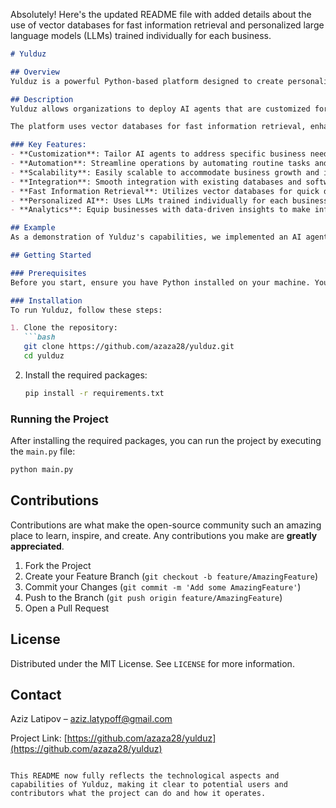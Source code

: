 Absolutely! Here's the updated README file with added details about the use of vector databases for fast information retrieval and personalized large language models (LLMs) trained individually for each business.

```markdown
# Yulduz

## Overview
Yulduz is a powerful Python-based platform designed to create personalized AI agents for businesses across various industries. It enables businesses to enhance customer interactions, automate responses, and gain valuable insights through artificial intelligence tailored to their specific needs.

## Description
Yulduz allows organizations to deploy AI agents that are customized for their specific operational requirements and customer interaction strategies. These agents can integrate seamlessly with existing systems to provide automated services such as customer support, data analysis, and decision support tools. 

The platform uses vector databases for fast information retrieval, enhancing the responsiveness and efficiency of the AI agents. Additionally, Yulduz employs personalized large language models (LLMs) that are specifically trained for each business, ensuring that the AI agents can accurately reflect the business's tone, respond appropriately to industry-specific queries, and provide personalized interactions.

### Key Features:
- **Customization**: Tailor AI agents to address specific business needs and workflows.
- **Automation**: Streamline operations by automating routine tasks and responses.
- **Scalability**: Easily scalable to accommodate business growth and increased demand.
- **Integration**: Smooth integration with existing databases and software systems.
- **Fast Information Retrieval**: Utilizes vector databases for quick data access and response generation.
- **Personalized AI**: Uses LLMs trained individually for each business to ensure relevant and accurate interactions.
- **Analytics**: Equip businesses with data-driven insights to make informed decisions.

## Example
As a demonstration of Yulduz's capabilities, we implemented an AI agent for MohirAI, an Uzbek startup. This agent has been specifically designed to automate customer interactions and provide timely data insights, allowing MohirAI to focus on scaling their operations and improving service delivery.

## Getting Started

### Prerequisites
Before you start, ensure you have Python installed on your machine. You can download Python from [python.org](https://www.python.org/downloads/).

### Installation
To run Yulduz, follow these steps:

1. Clone the repository:
   ```bash
   git clone https://github.com/azaza28/yulduz.git
   cd yulduz
   ```

2. Install the required packages:
   ```bash
   pip install -r requirements.txt
   ```

### Running the Project
After installing the required packages, you can run the project by executing the `main.py` file:

```bash
python main.py
```

## Contributions
Contributions are what make the open-source community such an amazing place to learn, inspire, and create. Any contributions you make are **greatly appreciated**.

1. Fork the Project
2. Create your Feature Branch (`git checkout -b feature/AmazingFeature`)
3. Commit your Changes (`git commit -m 'Add some AmazingFeature'`)
4. Push to the Branch (`git push origin feature/AmazingFeature`)
5. Open a Pull Request

## License
Distributed under the MIT License. See `LICENSE` for more information.

## Contact
Aziz Latipov – [aziz.latypoff@gmail.com](mailto:your-email@example.com)

Project Link: [https://github.com/azaza28/yulduz](https://github.com/azaza28/yulduz)

```

This README now fully reflects the technological aspects and capabilities of Yulduz, making it clear to potential users and contributors what the project can do and how it operates.
